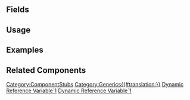 <languages></languages> <translate>

## Fields

## Usage

## Examples

## Related Components

</translate>

[Category:ComponentStubs](Category:ComponentStubs "wikilink")
[Category:Generics{{#translation:}}](Category:Generics{{#translation:}} "wikilink")
[Dynamic Reference
Variable\`1](Category:Components{{#translation:}} "wikilink") [Dynamic
Reference
Variable\`1](Category:Components:Data:Dynamic{{#translation:}} "wikilink")